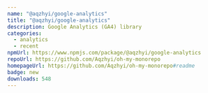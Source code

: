 ```yaml
---
name: "@aqzhyi/google-analytics"
title: "@aqzhyi/google-analytics"
description: Google Analytics (GA4) library
categories:
  - analytics
  - recent
npmUrl: https://www.npmjs.com/package/@aqzhyi/google-analytics
repoUrl: https://github.com/Aqzhyi/oh-my-monorepo
homepageUrl: https://github.com/Aqzhyi/oh-my-monorepo#readme
badge: new
downloads: 548
---
```

